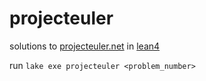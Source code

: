 # projecteuler

solutions to [projecteuler.net](https://projecteuler.net) in [lean4](https://lean-lang.org/)

run `lake exe projecteuler <problem_number>`